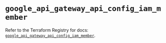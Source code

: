 # `google_api_gateway_api_config_iam_member`

Refer to the Terraform Registry for docs: [`google_api_gateway_api_config_iam_member`](https://registry.terraform.io/providers/hashicorp/google-beta/6.42.0/docs/resources/google_api_gateway_api_config_iam_member).
